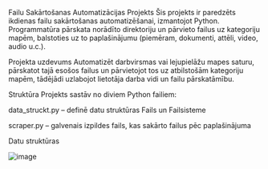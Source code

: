 Failu Sakārtošanas Automatizācijas Projekts
Šis projekts ir paredzēts ikdienas failu sakārtošanas automatizēšanai, izmantojot Python. Programmatūra pārskata norādīto direktoriju un pārvieto failus uz kategoriju mapēm, balstoties uz to paplašinājumu (piemēram, dokumenti, attēli, video, audio u.c.).

Projekta uzdevums
Automatizēt darbvirsmas vai lejupielāžu mapes saturu, pārskatot tajā esošos failus un pārvietojot tos uz atbilstošām kategoriju mapēm, tādējādi uzlabojot lietotāja darba vidi un failu pārskatāmību.

Struktūra
Projekts sastāv no diviem Python failiem:

data_struckt.py – definē datu struktūras Fails un Failsisteme

scraper.py – galvenais izpildes fails, kas sakārto failus pēc paplašinājuma

Datu struktūras

![image](https://github.com/user-attachments/assets/07f096f4-40f0-4608-99b2-0b85a35fa71d)
